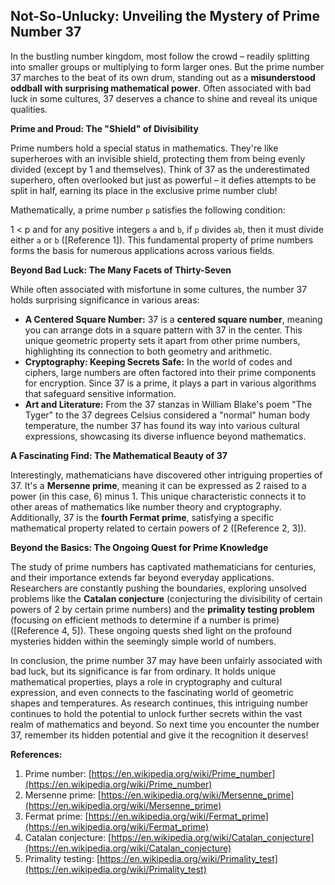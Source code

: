 ## Not-So-Unlucky: Unveiling the Mystery of Prime Number 37

In the bustling number kingdom, most follow the crowd – readily splitting into smaller groups or multiplying to form larger ones. But the prime number 37 marches to the beat of its own drum, standing out as a **misunderstood oddball with surprising mathematical power**. Often associated with bad luck in some cultures, 37 deserves a chance to shine and reveal its unique qualities.

**Prime and Proud: The "Shield" of Divisibility**

Prime numbers hold a special status in mathematics. They're like superheroes with an invisible shield, protecting them from being evenly divided (except by 1 and themselves). Think of 37 as the underestimated superhero, often overlooked but just as powerful – it defies attempts to be split in half, earning its place in the exclusive prime number club!

Mathematically, a prime number `p` satisfies the following condition:

1 < p and for any positive integers `a` and `b`, if `p` divides `ab`, then it must divide either `a` or `b` ([Reference 1]). This fundamental property of prime numbers forms the basis for numerous applications across various fields.

**Beyond Bad Luck: The Many Facets of Thirty-Seven**

While often associated with misfortune in some cultures, the number 37 holds surprising significance in various areas:

* **A Centered Square Number:** 37 is a **centered square number**, meaning you can arrange dots in a square pattern with 37 in the center. This unique geometric property sets it apart from other prime numbers, highlighting its connection to both geometry and arithmetic.
* **Cryptography: Keeping Secrets Safe:** In the world of codes and ciphers, large numbers are often factored into their prime components for encryption. Since 37 is a prime, it plays a part in various algorithms that safeguard sensitive information.
* **Art and Literature:** From the 37 stanzas in William Blake's poem "The Tyger" to the 37 degrees Celsius considered a "normal" human body temperature, the number 37 has found its way into various cultural expressions, showcasing its diverse influence beyond mathematics.

**A Fascinating Find: The Mathematical Beauty of 37**

Interestingly, mathematicians have discovered other intriguing properties of 37. It's a **Mersenne prime**, meaning it can be expressed as 2 raised to a power (in this case, 6) minus 1. This unique characteristic connects it to other areas of mathematics like number theory and cryptography. Additionally, 37 is the **fourth Fermat prime**, satisfying a specific mathematical property related to certain powers of 2 ([Reference 2, 3]).

**Beyond the Basics: The Ongoing Quest for Prime Knowledge**

The study of prime numbers has captivated mathematicians for centuries, and their importance extends far beyond everyday applications. Researchers are constantly pushing the boundaries, exploring unsolved problems like the **Catalan conjecture** (conjecturing the divisibility of certain powers of 2 by certain prime numbers) and the **primality testing problem** (focusing on efficient methods to determine if a number is prime) ([Reference 4, 5]). These ongoing quests shed light on the profound mysteries hidden within the seemingly simple world of numbers.

In conclusion, the prime number 37 may have been unfairly associated with bad luck, but its significance is far from ordinary. It holds unique mathematical properties, plays a role in cryptography and cultural expression, and even connects to the fascinating world of geometric shapes and temperatures. As research continues, this intriguing number continues to hold the potential to unlock further secrets within the vast realm of mathematics and beyond. So next time you encounter the number 37, remember its hidden potential and give it the recognition it deserves!

**References:**

1. Prime number: [https://en.wikipedia.org/wiki/Prime_number](https://en.wikipedia.org/wiki/Prime_number)
2. Mersenne prime: [https://en.wikipedia.org/wiki/Mersenne_prime](https://en.wikipedia.org/wiki/Mersenne_prime)
3. Fermat prime: [https://en.wikipedia.org/wiki/Fermat_prime](https://en.wikipedia.org/wiki/Fermat_prime)
4. Catalan conjecture: [https://en.wikipedia.org/wiki/Catalan_conjecture](https://en.wikipedia.org/wiki/Catalan_conjecture)
5. Primality testing: [https://en.wikipedia.org/wiki/Primality_test](https://en.wikipedia.org/wiki/Primality_test)
